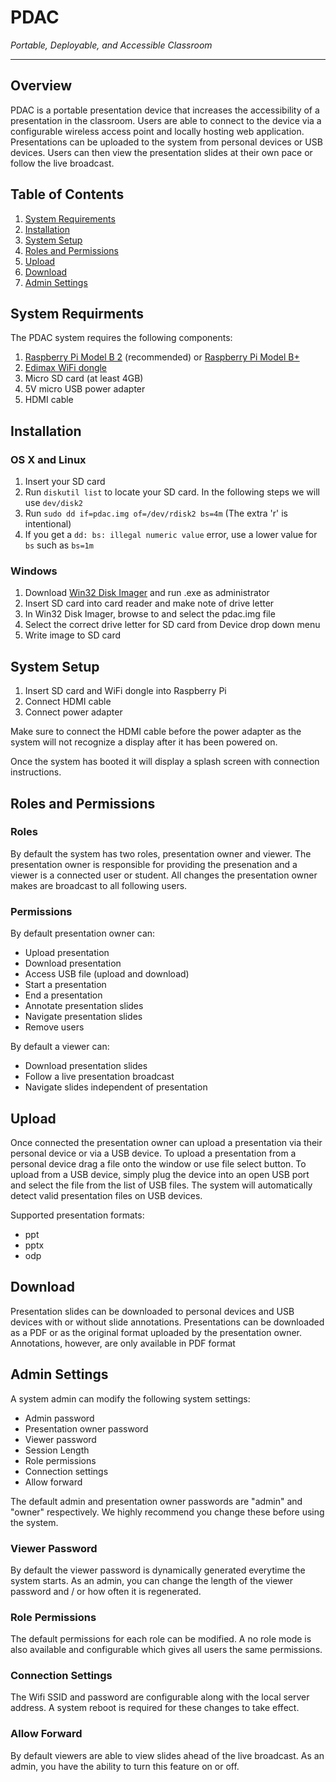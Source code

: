 # PDAC 
*Portable, Deployable, and Accessible Classroom*

---

## Overview

PDAC is a portable presentation device that increases the accessibility of a presentation in the classroom. Users are able to connect to the device via a configurable wireless access point and locally hosting web application. Presentations can be uploaded to the system from personal devices or USB devices. Users can then view the presentation slides at their own pace or follow the live broadcast.


## Table of Contents

1. [System Requirements](#system-requirements)
2. [Installation](#installation)
3. [System Setup](#system-setup)
4. [Roles and Permissions](#roles-and-permissions)
5. [Upload](#upload)
6. [Download](#download)
7. [Admin Settings](#admin-settings)


## System Requirments
The PDAC system requires the following components:

1. [Raspberry Pi Model B 2] (recommended) or [Raspberry Pi Model B+]
2. [Edimax WiFi dongle]
3. Micro SD card (at least 4GB)
4. 5V micro USB power adapter
5. HDMI cable

[Raspberry Pi Model B 2]:https://www.raspberrypi.org/products/raspberry-pi-2-model-b/
[Raspberry Pi Model B+]:https://www.raspberrypi.org/products/model-b-plus/
[Edimax WiFi dongle]:http://www.edimax.com/edimax/merchandise/merchandise_detail/data/edimax/global/wireless_adapters_n150/ew-7811un


## Installation

### OS X and Linux

1. Insert your SD card
2. Run `diskutil list` to locate your SD card. In the following steps we will use `dev/disk2`
3. Run `sudo dd if=pdac.img of=/dev/rdisk2 bs=4m` (The extra 'r' is intentional)
4. If you get a `dd: bs: illegal numeric value` error, use a lower value for `bs` such as `bs=1m`

### Windows

1. Download [Win32 Disk Imager] and run .exe as administrator 
2. Insert SD card into card reader and make note of drive letter
3. In Win32 Disk Imager, browse to and select the pdac.img file
4. Select the correct drive letter for SD card from Device drop down menu
5. Write image to SD card

[Win32 Disk Imager]:http://sourceforge.net/projects/win32diskimager/


## System Setup

1. Insert SD card and WiFi dongle into Raspberry Pi
2. Connect HDMI cable
3. Connect power adapter

Make sure to connect the HDMI cable before the power adapter as the system will not recognize a display after it has been powered on.

Once the system has booted it will display a splash screen with connection instructions.


## Roles and Permissions

### Roles

By default the system has two roles, presentation owner and viewer. The presentation owner is responsible for providing the presenation and a viewer is a connected user or student. All changes the presentation owner makes are broadcast to all following users.

### Permissions

By default presentation owner can:

* Upload presentation
* Download presentation
* Access USB file (upload and download)
* Start a presentation
* End a presentation
* Annotate presentation slides
* Navigate presentation slides
* Remove users


By default a viewer can:

* Download presentation slides
* Follow a live presentation broadcast
* Navigate slides independent of presentation



## Upload

Once connected the presentation owner can upload a presentation via their personal device or via a USB device. To upload a presentation from a personal device drag a file onto the window or use file select button. To upload from a USB device, simply plug the device into an open USB port and select the file from the list of USB files. The system will automatically detect valid presentation files on USB devices.

Supported presentation formats:

* ppt
* pptx
* odp


## Download

Presentation slides can be downloaded to personal devices and USB devices with or without slide annotations. Presentations can be downloaded as a PDF or as the original format uploaded by the presentation owner. Annotations, however, are only available in PDF format


## Admin Settings

A system admin can modify the following system settings:

* Admin password
* Presentation owner password
* Viewer password
* Session Length
* Role permissions
* Connection settings
* Allow forward

The default admin and presentation owner passwords are "admin" and "owner" respectively. We highly recommend you change these before using the system.

### Viewer Password

By default the viewer password is dynamically generated everytime the system starts. As an admin, you can change the length of the viewer password and / or how often it is regenerated.

### Role Permissions

The default permissions for each role can be modified. A no role mode is also available and configurable which gives all users the same permissions.

### Connection Settings

The Wifi SSID and password are configurable along with the local server address. A system reboot is required for these changes to take effect.

### Allow Forward

By default viewers are able to view slides ahead of the live broadcast. As an admin, you have the ability to turn this feature on or off.